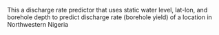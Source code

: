 This a discharge rate predictor that uses static water level, lat-lon, and borehole depth to predict discharge rate (borehole yield) of a location in Northwestern Nigeria
